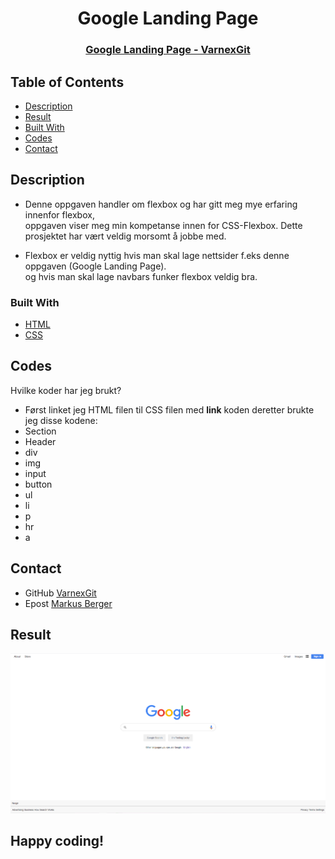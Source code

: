
<h1 align="center">Google Landing Page</h1>
<div align="center">
  <h3>
    <a href="https://github.com/VarnexGit/CSS-Google-Homepage">
      Google Landing Page - VarnexGit
    </a>
  </h3>
</div>
<!-- TABLE OF CONTENTS -->

## Table of Contents
- [Description](#description)
- [Result](#result)
- [Built With](#built-with)
- [Codes](#codes)
- [Contact](#contact)

<!-- Description -->
## Description
- Denne oppgaven handler om flexbox og har gitt meg mye erfaring innenfor flexbox,  <br> oppgaven viser meg min kompetanse innen for CSS-Flexbox. Dette prosjektet har vært veldig morsomt å jobbe med.

- Flexbox er veldig nyttig hvis man skal lage nettsider f.eks denne oppgaven (Google Landing Page). <br>
  og hvis man skal lage navbars funker flexbox veldig bra.

### Built With
- [HTML](https://www.w3schools.com/html/)
- [CSS](https://www.w3schools.com/css/default.asp)

## Codes
Hvilke koder har jeg brukt?
- Først linket jeg HTML filen til CSS filen med **link** koden deretter brukte jeg disse kodene:
- Section
- Header
- div
- img
- input
- button
- ul
- li
- p
- hr
- a

## Contact
- GitHub [VarnexGit](https://github.com/VarnexGit)
- Epost [Markus Berger](mailto:markusrb@viken.no)

<!-- Result -->
## Result
<img src="./Google Homepage.png" alt="Image of the landing page" title="Google Landing Page" width=900px>


## Happy coding!

